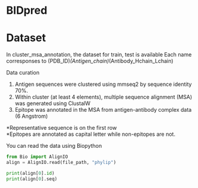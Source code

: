 # BIDpred

# Dataset
In cluster_msa_annotation, the dataset for train, test is available
Each name corresponses to (PDB_ID)_(Antigen_chain)_(Antibody_Hchain_Lchain)

Data curation
1. Antigen sequences were clustered using mmseq2 by sequence identity 70%.
2. Within cluster (at least 4 elements), multiple sequence alignment (MSA) was generated using ClustalW
3. Epitope was annotated in the MSA from antigen-antibody complex data (6 Angstrom)

*Representative sequence is on the first row </br>
*Epitopes are annotated as capital letter while non-epitopes are not.

You can read the data using Biopython

```python
from Bio import AlignIO
align = AlignIO.read(file_path, "phylip")

print(align[0].id)
print(align[0].seq)
```
